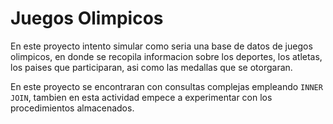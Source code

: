 # Juegos Olimpicos
En este proyecto intento simular como seria una base de datos de juegos olimpicos, en donde se recopila informacion sobre los deportes, los atletas, los paises que participaran, asi como las medallas que se otorgaran.

En este proyecto se encontraran con consultas complejas empleando `INNER JOIN`, tambien en esta actividad empece a experimentar con los procedimientos almacenados.
